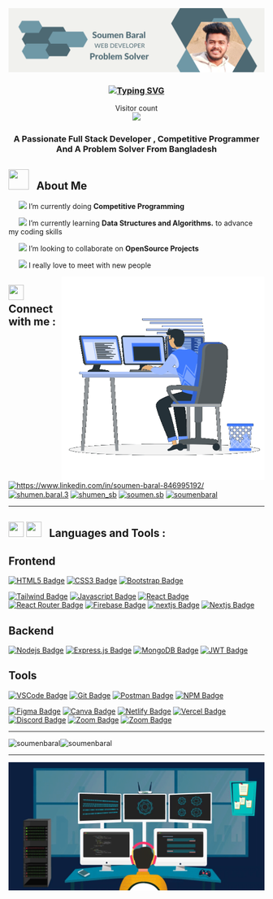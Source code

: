 ![logo](ProfileLogo.png)                                                                                                                                                     
<h3 align="center">       
 <a href="https://git.io/typing-svg"><img src="https://readme-typing-svg.demolab.com?font=Fira+Code&weight=900&size=25&pause=1000&color=D27800&center=true&vCenter=true&width=600&height=100&lines=Welcome+To+Soumen's+Profile;Consistent+Learner;Full+Stact+Developer;Problem+Solver;Dreamer" alt="Typing SVG" /></a>
</h3>                                                                                 

<p align="center">   
  <div align="center">Visitor count</div>
  <div align="center">
    <img src="https://profile-counter.glitch.me/SoumenBaral/count.svg"/>
  </div> 
</p>

<h3 align="center">A Passionate Full Stack Developer , Competitive Programmer And A Problem Solver From Bangladesh </h3>    

<h2>
        <span style='padding-right:10px'><img width="40px" height="40px" src = "https://i.pinimg.com/originals/3f/7e/4e/3f7e4eff7c96e9fe4b8b4b1ff3f7bdb5.gif" ></span>
        <b>About Me</b>
</h2>


<p> 
    <p> 
        &nbsp;&nbsp;&nbsp;&nbsp;&nbsp;<img src="https://img.icons8.com/color/25/000000/project-management.png"/>
            <span>I’m currently doing <b>Competitive Programming</b></span>
    </p>
    <p>
        &nbsp;&nbsp;&nbsp;&nbsp;&nbsp;<img src="https://img.icons8.com/color/28/000000/learning.png"/>
        <span>I’m currently learning <b>Data Structures and Algorithms.</b> to advance my coding skills </span>
    </p>
    <p >
        &nbsp;&nbsp;&nbsp;&nbsp;&nbsp;<img src="https://img.icons8.com/office/28/000000/search-client.png"/>
        <span>I’m looking to collaborate on <b>OpenSource Projects</b> </span>
    </p>
    <p >
        &nbsp;&nbsp;&nbsp;&nbsp;&nbsp;<img src="https://img.icons8.com/emoji/28/000000/smiling-face-with-halo.png"/>
        <span>I really love to meet with new people</span>
    </p>

</p>


<img alt="Coding" width="400px" align="right" src="coding-boy.gif">  
<h2 style='margin-top:30px'>
        <span><img width="30px" height="30px" src="https://img.icons8.com/clouds/100/000000/contact-card.png"/></span>
        <b>Connect with me :</b>
</h2>
<p align="left">               
<a href="https://www.linkedin.com/in/soumen-baral-846995192/" target="blank"><img align="center" src="https://raw.githubusercontent.com/rahuldkjain/github-profile-readme-generator/master/src/images/icons/Social/linked-in-alt.svg" alt="https://www.linkedin.com/in/soumen-baral-846995192/" height="30" width="40" /></a>
<a href="https://fb.com/shumen.baral.3" target="blank"><img align="center" src="https://raw.githubusercontent.com/rahuldkjain/github-profile-readme-generator/master/src/images/icons/Social/facebook.svg" alt="shumen.baral.3" height="30" width="40" /></a>
<a href="https://www.hackerrank.com/shumen_sb" target="blank"><img align="center" src="https://raw.githubusercontent.com/rahuldkjain/github-profile-readme-generator/master/src/images/icons/Social/hackerrank.svg" alt="shumen_sb" height="30" width="40" /></a>
<a href="https://codeforces.com/profile/soumen.sb" target="blank"><img align="center" src="https://raw.githubusercontent.com/rahuldkjain/github-profile-readme-generator/master/src/images/icons/Social/codeforces.svg" alt="soumen.sb" height="30" width="40" /></a>
<a href="https://www.leetcode.com/soumenbaral" target="blank"><img align="center" src="https://raw.githubusercontent.com/rahuldkjain/github-profile-readme-generator/master/src/images/icons/Social/leet-code.svg" alt="soumenbaral" height="30" width="40" /></a>
</p> 
  <hr> 
  
<h2 style='margin-top:30px'>
        <span style='padding-right:10px'><img width="30px"  height="30px" src="https://img.icons8.com/fluency/48/000000/programming.png"/> <img width="30px" height="30px" src="https://img.icons8.com/office/50/000000/administrative-tools.png"/></span>
        <b>Languages and Tools :</b>
</h2>


<p align="left"> 
  
## Frontend

[![HTML5 Badge](https://img.shields.io/badge/-Html5-E34c26?style=for-the-badge&labelColor=black&logo=html5&logoColor=E34c26)](#)
[![CSS3 Badge](https://img.shields.io/badge/CSS3-1572B6?style=for-the-badge&labelColor=black&logo=css3&logoColor=1572B6)](#)
[![Bootstrap Badge](https://img.shields.io/badge/Bootstrap-553C7B?style=for-the-badge&labelColor=black&logo=bootstrap&logoColor=553C7B)](#)

<!-- [![SASS Badge](https://img.shields.io/badge/Sass-CC6699?style=for-the-badge&labelColor=black&logo=sass&logoColor=CC6699)](#) -->

[![Tailwind Badge](https://img.shields.io/badge/Tailwind%20CSS-092749?style=for-the-badge&logo=tailwindcss&logoColor=06B6D4&labelColor=000000)](#)
[![Javascript Badge](https://img.shields.io/badge/-Javascript-F0DB4F?style=for-the-badge&labelColor=black&logo=javascript&logoColor=F0DB4F)](#)
[![React Badge](https://img.shields.io/badge/-React-61DBFB?style=for-the-badge&labelColor=black&logo=react&logoColor=61DBFB)](#)
[![React Router Badge](https://img.shields.io/badge/React_Router-CA4245?style=for-the-badge&labelColor=black&logo=react-router&logoColor=CA4245)](#)
[![Firebase Badge](https://img.shields.io/badge/firebase-FFCA28.svg?&style=for-the-badge&labelColor=black&logo=firebase&logoColor=FFCA28)](#)
[![nextjs Badge](https://img.shields.io/badge/React_Redux-%23593d88?style=for-the-badge&logo=redux&logoColor=61DAFB)](#)
[![Nextjs Badge](https://img.shields.io/badge/Next_JS-black?style=for-the-badge&logo=next.js&logoColor=white)](#)
<!-- [![Material UI Badge](https://img.shields.io/badge/Material--UI-0081CB?style=for-the-badge&labelColor=black&logo=material-ui&logoColor=white)](#) -->

<!-- [![TypeScript Badge](https://img.shields.io/badge/typescript-%23007ACC.svg?style=for-the-badge&labelColor=black&logo=typescript&logoColor=007ACC)](#) -->



<!-- [![Redux Badge](https://img.shields.io/badge/redux-%23593d88.svg?style=for-the-badge&labelColor=black&logo=redux&logoColor=593d88)](#) -->

<!-- [![Styled Components Badge](https://img.shields.io/badge/styled--components-DB7093?style=for-the-badge&labelColor=black&logo=styled-components&logoColor=DB7093)](#) -->
## Backend

<!-- [![TypeScript Badge](https://img.shields.io/badge/typescript-%23007ACC.svg?style=for-the-badge&labelColor=black&logo=typescript&logoColor=007ACC)](#) -->

[![Nodejs Badge](https://img.shields.io/badge/-Nodejs-3C873A?style=for-the-badge&labelColor=black&logo=node.js&logoColor=3C873A)](#)
[![Express.js Badge](https://img.shields.io/badge/Express.js-000000?style=for-the-badge&logo=express&logoColor=white)](#)
[![MongoDB Badge](https://img.shields.io/badge/MongoDB-4EA94B?style=for-the-badge&labelColor=black&logo=mongodb&logoColor=4EA94B)](#)
[![JWT Badge](https://img.shields.io/badge/JWT-black?style=for-the-badge&logo=JSON%20web%20tokens&logoColor=00ADEF)](#)

<!-- [![Socket.io Badge](https://img.shields.io/badge/Socket.io-black?style=for-the-badge&logo=socket.io&badgeColor=010101)](#) -->

## Tools

[![VSCode Badge](https://img.shields.io/badge/Visual_Studio-0078D7?style=for-the-badge&labelColor=black&logo=visual%20studio&logoColor=0078D7)](#)
[![Git Badge](https://img.shields.io/badge/Git-F05032?style=for-the-badge&labelColor=black&logo=git&logoColor=f34f29)](#)
[![Postman Badge](https://img.shields.io/badge/Postman-FF6C37?style=for-the-badge&labelColor=black&logo=postman&logoColor=E85824)](#)
[![NPM Badge](https://img.shields.io/badge/NPM-%23CC3534.svg?style=for-the-badge&labelColor=black&logo=npm&logoColor=CC3534)](#)

<!-- [![Yarn Badge](https://img.shields.io/badge/yarn-%232C8EBB.svg?style=for-the-badge&labelColor=black&logo=yarn&logoColor=2C8EBB)](#) -->

[![Figma Badge](https://img.shields.io/badge/figma-%23F24E1E.svg?style=for-the-badge&labelColor=black&logo=figma&logoColor=F24E1E)](#)
[![Canva Badge](https://img.shields.io/badge/Canva-%2320C4CB.svg?style=for-the-badge&labelColor=black&logo=Canva&logoColor=20C4CB)](#)
[![Netlify Badge](https://img.shields.io/badge/Netlify-00C7B7?style=for-the-badge&labelColor=black&logo=netlify&logoColor=#00C7B7)](#)
[![Vercel Badge](https://img.shields.io/badge/vercel-%23000000.svg?style=for-the-badge&labelColor=black&logo=vercel&logoColor=white)](#)
[![Discord Badge](https://img.shields.io/badge/Discord-7289DA?style=for-the-badge&labelColor=black&logo=discord&logoColor=7289DA)](#)
[![Zoom Badge](https://img.shields.io/badge/Zoom-2D8CFF?style=for-the-badge&labelColor=black&logo=zoom&logoColor=2D8CFF)](#)
[![Zoom Badge](https://img.shields.io/badge/stackoverflow-f48024?style=for-the-badge&labelColor=black&logo=stackoverflow&logoColor=f48024)](#)
 </p> 
<hr>
<p ><img align="left" src="https://streak-stats.demolab.com/?user=soumenbaral&theme=vision-friendly-dark" alt="soumenbaral" /></p>
<p><img align="mid" src="https://github-readme-stats.vercel.app/api/top-langs/?username=SoumenBaral&langs_count=6&theme=transparent" alt="soumenbaral" /></p>

<!--<p><img align="left" src="https://github-readme-streak-stats.herokuapp.com/?user=soumenbaral&theme=vision-friendly-dark" alt="soumenbaral" /></p-->



<hr>
<img alt="Coding" width="850px" align="center" src="boy-coding.gif">
<!-- <p>&nbsp;<img align="center" src="https://github-readme-stats.vercel.app/api?username=SoumenBaral&show_icons=true&theme=transparent" alt="soumenbaral" /></p> -->

